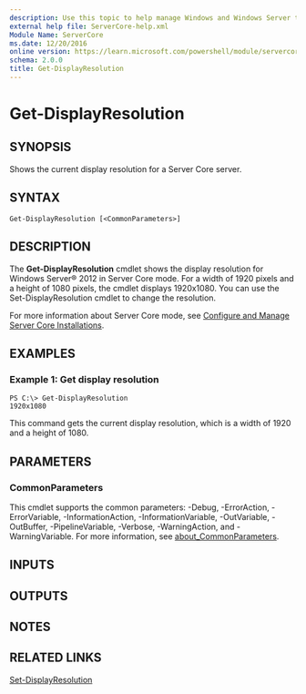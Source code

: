 ```yaml
---
description: Use this topic to help manage Windows and Windows Server technologies with Windows PowerShell.
external help file: ServerCore-help.xml
Module Name: ServerCore
ms.date: 12/20/2016
online version: https://learn.microsoft.com/powershell/module/servercore/get-displayresolution?view=windowsserver2016-ps&wt.mc_id=ps-gethelp
schema: 2.0.0
title: Get-DisplayResolution
---
```


# Get-DisplayResolution

## SYNOPSIS
Shows the current display resolution for a Server Core server.

## SYNTAX

```
Get-DisplayResolution [<CommonParameters>]
```

## DESCRIPTION
The **Get-DisplayResolution** cmdlet shows the display resolution for Windows Server® 2012 in Server Core mode.
For a width of 1920 pixels and a height of 1080 pixels, the cmdlet displays 1920x1080.
You can use the Set-DisplayResolution cmdlet to change the resolution.

For more information about Server Core mode, see [Configure and Manage Server Core Installations](https://technet.microsoft.com/en-us/library/jj574091).

## EXAMPLES

### Example 1: Get display resolution
```
PS C:\> Get-DisplayResolution
1920x1080
```

This command gets the current display resolution, which is a width of 1920 and a height of 1080.

## PARAMETERS

### CommonParameters
This cmdlet supports the common parameters: -Debug, -ErrorAction, -ErrorVariable, -InformationAction, -InformationVariable, -OutVariable, -OutBuffer, -PipelineVariable, -Verbose, -WarningAction, and -WarningVariable. For more information, see [about_CommonParameters](https://go.microsoft.com/fwlink/?LinkID=113216).

## INPUTS

## OUTPUTS

## NOTES

## RELATED LINKS

[Set-DisplayResolution](./Set-DisplayResolution.md)

